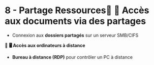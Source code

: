 # 8 - Partage Ressources📌 **📂 Accès aux documents via des partages**
- Connexion aux **dossiers partagés** sur un serveur SMB/CIFS



📌 **🖥️ Accès aux ordinateurs à distance**

- **Bureau à distance (RDP)** pour contrôler un PC à distance




